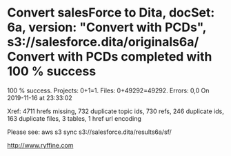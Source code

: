 # Convert salesForce to Dita, docSet: 6a, version: "Convert with PCDs", s3://salesforce.dita/originals6a/ Convert with PCDs completed with 100 % success

100 % success. Projects: 0+1=1.  Files: 0+49292=49292. Errors: 0,0  On 2019-11-16 at 23:33:02

Xref: 4711 hrefs missing, 732 duplicate topic ids, 730 refs, 246 duplicate ids, 163 duplicate files, 3 tables, 1 href url encoding

Please see: aws s3 sync s3://salesforce.dita/results6a/sf/

http://www.ryffine.com
